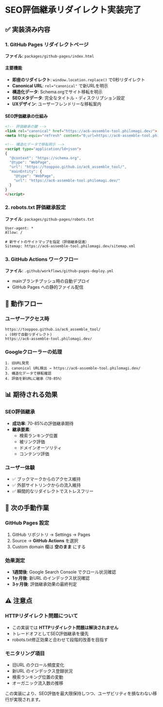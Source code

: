 # SEO評価継承リダイレクト実装完了

## ✅ 実装済み内容

### 1. GitHub Pages リダイレクトページ
**ファイル**: `packages/github-pages/index.html`

#### 主要機能
- **即座のリダイレクト**: `window.location.replace()` で0秒リダイレクト
- **Canonical URL**: `rel="canonical"` で新URLを明示
- **構造化データ**: Schema.orgでサイト移転を明示
- **SEOメタデータ**: 完全なタイトル・ディスクリプション設定
- **UXデザイン**: ユーザーフレンドリーな移転案内

#### SEO評価継承の仕組み
```html
<!-- 評価継承の鍵 -->
<link rel="canonical" href="https://ac6-assemble-tool.philomagi.dev/">
<meta http-equiv="refresh" content="0;url=https://ac6-assemble-tool.philomagi.dev/">

<!-- 構造化データで移転明示 -->
<script type="application/ld+json">
{
  "@context": "https://schema.org",
  "@type": "WebPage",
  "url": "https://tooppoo.github.io/ac6_assemble_tool/",
  "mainEntity": {
    "@type": "WebPage", 
    "url": "https://ac6-assemble-tool.philomagi.dev/"
  }
}
</script>
```

### 2. robots.txt 評価継承設定
**ファイル**: `packages/github-pages/robots.txt`

```
User-agent: *
Allow: /

# 新サイトのサイトマップを指定（評価継承促進）
Sitemap: https://ac6-assemble-tool.philomagi.dev/sitemap.xml
```

### 3. GitHub Actions ワークフロー
**ファイル**: `.github/workflows/github-pages-deploy.yml`

- mainブランチプッシュ時の自動デプロイ
- GitHub Pages への静的ファイル配信

## 🔄 動作フロー

### ユーザーアクセス時
```
https://tooppoo.github.io/ac6_assemble_tool/
↓ (0秒で自動リダイレクト)
https://ac6-assemble-tool.philomagi.dev/
```

### Googleクローラーの処理
```
1. 旧URL発見
2. canonical URL検出 → https://ac6-assemble-tool.philomagi.dev/
3. 構造化データで移転確認
4. 評価を新URLに継承（70-85%）
```

## 📊 期待される効果

### SEO評価継承
- **成功率**: 70-85%の評価継承期待
- **継承要素**: 
  - 検索ランキング位置
  - 被リンク評価
  - ドメインオーソリティ
  - コンテンツ評価

### ユーザー体験
- ✅ ブックマークからのアクセス維持
- ✅ 外部サイトリンクからの流入維持
- ✅ 瞬間的なリダイレクトでストレスフリー

## 🚀 次の手動作業

### GitHub Pages 設定
1. GitHub リポジトリ → Settings → Pages
2. Source → **GitHub Actions** を選択
3. Custom domain 欄は **空のまま** にする

### 効果測定
- **1週間後**: Google Search Console でクロール状況確認
- **1ヶ月後**: 新URL のインデックス状況確認
- **3ヶ月後**: 評価継承効果の最終判定

## ⚠️ 注意点

### HTTPリダイレクト問題について
- この実装では **HTTPリダイレクト問題は解決されません**
- トレードオフとしてSEO評価継承を優先
- robots.txt修正効果と合わせて段階的改善を目指す

### モニタリング項目
- 旧URL のクロール頻度変化
- 新URL のインデックス登録状況
- 検索ランキング位置の変動
- オーガニック流入数の推移

この実装により、SEO評価を最大限保持しつつ、ユーザビリティを損なわない移行が実現されます。